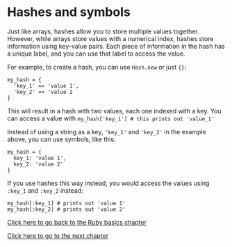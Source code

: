 # Hashes and symbols

Just like arrays, hashes allow you to store multiple values together.
However, while arrays store values with a numerical index, hashes store information using key-value pairs.
Each piece of information in the hash has a unique label, and you can use that label to access the value.

For example, to create a hash, you can use `Hash.new` or just `{}`:
```
my_hash = {
  'key_1' => 'value 1',
  'key_2' => 'value 2
}
```
This will result in a hash with two values, each one indexed with a key.
You can access a value with `my_hash['key_1'] # this prints out 'value_1'`

Instead of using a string as a key, `'key_1'` and `'key_2'` in the example above, you can use symbols, like this:
```
my_hash = {
  key_1: 'value 1',
  key_2: 'value 2'
}
```

If you use hashes this way instead, you would access the values using `:key_1` and `:key_2` instead:
```
my_hash[:key_1] # prints out 'value 1'
my_hash[:key_2] # prints out 'value 2'
```

[Click here to go back to the Ruby basics chapter](../)

[Click here to go to the next chapter](../conditional_statements/)
